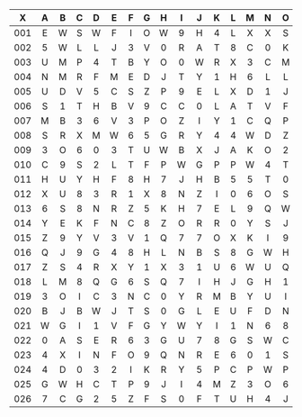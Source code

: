 |X|A|B|C|D|E|F|G|H|I|J|K|L|M|N|O|P|Q|R|S|T|U|V|W|X|Y|Z|
|:-------:|:-------:|:-------:|:-------:|:-------:|:-------:|:-------:|:-------:|:-------:|:-------:|:-------:|:-------:|:-------:|:-------:|:-------:|:-------:|:-------:|:-------:|:-------:|:-------:|:-------:|:-------:|:-------:|:-------:|:-------:|:-------:|:-------:|
|001|E|W|S|W|F|I|O|W|9|H|4|L|X|X|S|6|8|4|0|G|0|3|8|7|8|8|
|002|5|W|L|L|J|3|V|0|R|A|T|8|C|0|K|K|K|P|Y|K|W|G|U|7|6|K|
|003|U|M|P|4|T|B|Y|O|0|W|R|X|3|C|M|P|Z|8|D|D|6|O|5|B|L|G|
|004|N|M|R|F|M|E|D|J|T|Y|1|H|6|L|L|Z|6|S|9|Y|A|R|X|C|M|T|
|005|U|D|V|5|C|S|Z|P|9|E|L|X|D|1|J|S|L|3|2|D|E|U|F|G|N|A|
|006|S|1|T|H|B|V|9|C|C|0|L|A|T|V|F|4|Q|T|P|2|3|A|M|H|0|J|
|007|M|B|3|6|V|3|P|O|Z|I|Y|1|C|Q|P|I|D|I|U|W|Y|J|A|6|3|S|
|008|S|R|X|M|W|6|5|G|R|Y|4|4|W|D|Z|P|B|P|N|7|9|U|5|K|C|Q|
|009|3|O|6|0|3|T|U|W|B|X|J|A|K|O|2|K|I|P|O|J|W|I|G|3|M|I|
|010|C|9|S|2|L|T|F|P|W|G|P|P|W|4|T|M|P|Z|I|C|I|9|4|R|2|E|
|011|H|U|Y|H|F|8|H|7|J|H|B|5|5|T|0|4|5|2|A|5|B|1|W|C|H|N|
|012|X|U|8|3|R|1|X|8|N|Z|I|0|6|O|S|G|U|1|F|Z|L|O|4|I|8|B|
|013|6|S|8|N|R|Z|5|K|H|7|E|L|9|Q|W|Z|Y|R|N|W|E|2|A|O|D|N|
|014|Y|E|K|F|N|C|8|Z|O|R|R|0|Y|S|J|9|R|H|7|Q|K|6|B|S|V|X|
|015|Z|9|Y|V|3|V|1|Q|7|7|O|X|K|I|9|F|F|4|7|R|2|N|U|8|I|Q|
|016|Q|J|9|G|4|8|H|L|N|B|S|8|G|W|H|N|B|P|2|A|T|2|M|F|R|J|
|017|Z|S|4|R|X|Y|1|X|3|1|U|6|W|U|Q|T|J|X|7|2|O|3|B|M|D|Q|
|018|L|M|8|Q|G|6|S|Q|7|I|H|J|G|H|1|4|D|3|1|7|O|Y|A|W|E|1|
|019|3|O|I|C|3|N|C|0|Y|R|M|B|Y|U|I|X|6|G|2|S|S|P|9|W|2|Q|
|020|B|J|B|W|J|T|S|0|G|L|E|U|F|D|N|3|C|W|C|D|2|M|6|W|3|6|
|021|W|G|I|1|V|F|G|Y|W|Y|I|1|N|6|8|J|K|Q|8|L|7|7|J|2|8|8|
|022|0|A|S|E|R|6|3|G|U|7|8|G|S|W|C|7|C|M|Q|5|Y|T|A|6|E|5|
|023|4|X|I|N|F|O|9|Q|N|R|E|6|0|1|S|Q|F|4|L|P|R|1|V|Z|W|K|
|024|4|D|0|3|2|I|K|R|Y|5|P|C|P|W|P|1|W|Y|L|X|Y|U|9|W|3|5|
|025|G|W|H|C|T|P|9|J|I|4|M|Z|3|O|6|9|R|K|G|Y|G|Z|8|K|D|P|
|026|7|C|G|2|5|Z|F|S|0|F|T|U|H|4|J|S|H|J|A|8|Z|L|L|E|Q|Z|